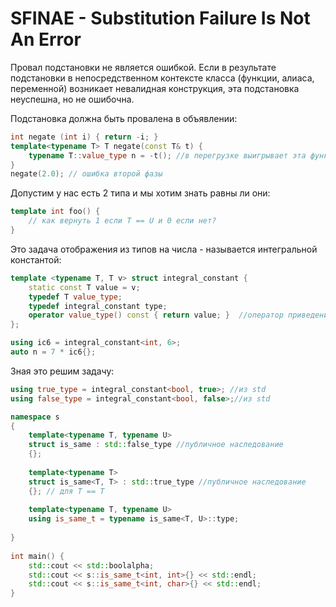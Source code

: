 # SFINAE - Substitution Failure Is Not An Error 
Провал подстановки не является ошибкой. Если в результате подстановки в непосредственном контексте класса (функции, алиаса, переменной) возникает невалидная конструкция, эта подстановка неуспешна, но не ошибочна.

Подстановка должна быть провалена в объявлении:

```cpp
int negate (int i) { return -i; } 
template<typename T> T negate(const T& t) { 
	typename T::value_type n = -t(); //в перегрузке выигрывает эта функция, подстановка состоялась, но у double нет вложенного типа value_type, подстановка состоялась, это не SFINAE 
} 
negate(2.0); // ошибка второй фазы
```

Допустим у нас есть 2 типа и мы хотим знать равны ли они:

```cpp
template int foo() { 
	// как вернуть 1 если T == U и 0 если нет? 
}
```

Это задача отображения из типов на числа - называется интегральной константой:

```cpp
template <typename T, T v> struct integral_constant {  
    static const T value = v;  
    typedef T value_type;  
    typedef integral_constant type;  
    operator value_type() const { return value; }  //оператор приведения типов
};

using ic6 = integral_constant<int, 6>; 
auto n = 7 * ic6{};
```

Зная это решим задачу:

```cpp
using true_type = integral_constant<bool, true>; //из std
using false_type = integral_constant<bool, false>;//из std

namespace s  
{  
    template<typename T, typename U>  
    struct is_same : std::false_type //публичное наследование  
    {};  
  
    template<typename T>  
    struct is_same<T, T> : std::true_type //публичное наследование  
    {}; // для T == T  
  
    template<typename T, typename U>  
    using is_same_t = typename is_same<T, U>::type;  
  
}  
  
int main() {  
    std::cout << std::boolalpha;  
    std::cout << s::is_same_t<int, int>{} << std::endl;  
    std::cout << s::is_same_t<int, char>{} << std::endl;  
}
```
